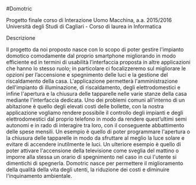 #Domotric 

Progetto finale corso di Interazione Uomo Macchina, a.a. 2015/2016
Università degli Studi di Cagliari - Corso di laurea in Informatica

Descrizione

Il progetto da noi proposto nasce con lo scopo di poter gestire l'impianto domotico
comodamente dal proprio smartphone migliorando in modo efficiente ed in termini di
usabilità l’interfaccia proposta in altre applicazioni che hanno lo stesso ruolo; in particolare ci focalizzeremo sul migliorare le opzioni per l’accensione e spegnimento delle luci e la gestione del riscaldamento della casa.
L'applicazione permetterà l'amministrazione dell'impianto di illuminazione, di riscaldamento, degli elettrodomestici e infine l'apertura e la chiusura delle tapparelle nelle varie stanze della casa mediante l'interfaccia dedicata.
Uno dei problemi comuni all'interno di un abitazione è quello degli elevati costi delle bollette, con la nostra applicazione vogliamo rendere possibile il controllo degli impianti e degli elettrodomestici dal proprio telefono in modo da rendere quest’ultimi semi autonomi e in rado di interagire tra loro, con il conseguente abbattimento delle spese mensili. Un esempio è quello di poter programmare l'apertura o la chiusura delle tapparelle in modo da sfruttare al meglio la luce solare e evitare di accendere inutilmente le luci. Un ulteriore esempio è quello di poter attivare l'accensione della televisione come sveglia del mattino o imporre alla stessa un orario di spegnimento nel caso in cui l'utente si dimentichi di spegnerla.
Domotric nasce per permettere il miglioramento della qualità della vita degli utenti, la
riduzione dei costi e diminuire l'inquinamento ambientale.
